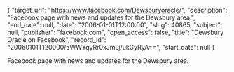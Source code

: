 {
  "target_url": "https://www.facebook.com/Dewsburyoracle/", 
  "description": "Facebook page with news and updates for the Dewsbury area.", 
  "end_date": null, 
  "date": "2006-01-01T12:00:00", 
  "slug": 40865, 
  "subject": null, 
  "publisher": "facebook.com", 
  "open_access": false, 
  "title": "Dewsbury Oracle on Facebook", 
  "record_id": "20060101T120000/5WWYqyRr0xJmLj/ukGyRyA==", 
  "start_date": null
}

Facebook page with news and updates for the Dewsbury area.